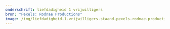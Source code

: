```yaml
---
onderschrift: liefdadigheid 1 vrijwilligers
bron: "Pexels: Rodnae Productions"
image: /img/liefdadigheid-1-vrijwilligers-staand-pexels-rodnae-productions-6647175.jpg
---
```

